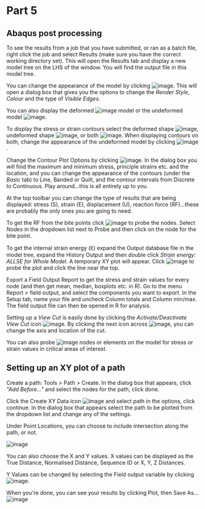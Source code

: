 # Part 5
## Abaqus post processing
To see the results from a job that you have submitted, or ran as a batch file, right click the job and select Results (make sure you have the correct working directory set). This will open the Results tab and display a new model tree on the LHS of the window. You will find the output file in this model tree.

You can change the appearance of the model by clicking ![image](https://user-images.githubusercontent.com/80410515/111640761-6919ca80-87f4-11eb-88f5-5bb18cf888fb.png). This will open a dialog box that gives you the options to change the *Render Style*, *Colour* and the type of *Visible Edges*.

You can also display the deformed ![image](https://user-images.githubusercontent.com/80410515/111640871-82227b80-87f4-11eb-8634-0aa0d1d5327a.png) model or the undeformed model ![image](https://user-images.githubusercontent.com/80410515/111640903-89e22000-87f4-11eb-8e1e-025c9b9b017e.png).

To display the stress or strain contours select the deformed shape ![image](https://user-images.githubusercontent.com/80410515/111640965-9b2b2c80-87f4-11eb-954c-16bcbc54cf5d.png), undeformed shape ![image](https://user-images.githubusercontent.com/80410515/111641000-a41bfe00-87f4-11eb-90c2-6a28fe078fc6.png), or both ![image](https://user-images.githubusercontent.com/80410515/111641027-aa11df00-87f4-11eb-855b-5b8dac764548.png). When displaying contours on both, change the appearance of the undeformed model by clicking ![image](https://user-images.githubusercontent.com/80410515/111641055-b0a05680-87f4-11eb-8825-b4c68e9d2e00.png). 

Change the Contour Plot Options by clicking ![image](https://user-images.githubusercontent.com/80410515/111641094-bbf38200-87f4-11eb-994d-c0d1d10e39dd.png). In the dialog box you will find the maximum and minimum stress, principle strains etc. and the location, and you can change the appearance of the contours (under the *Basic* tab) to Line, Banded or Quilt, and the contour intervals from Discrete to Continuous. Play around...this is all entirely up to you.

At the top toolbar you can change the type of results that are being displayed: stress (S), strain (E), displacement (U), reaction force (RF)...these are probably the only ones you are going to need.

To get the RF from the bite points click ![image](https://user-images.githubusercontent.com/80410515/111641255-e1808b80-87f4-11eb-9ed0-9124edb887c9.png) to probe the nodes. Select *Nodes* in the dropdown list next to Probe and then click on the node for the bite point.

To get the internal strain energy (Ԑ) expand the Output database file in the model tree, expand the History Output and then double click *Strain energy: ALLSE for Whole Model*. A temporary XY plot will appear. Click ![image](https://user-images.githubusercontent.com/80410515/111641366-feb55a00-87f4-11eb-98f4-280e3e09e2ea.png) to probe the plot and click the line near the top.

Export a Field Output Report to get the stress and strain values for every node (and then get mean, median, boxplots etc. in R). Go to the menu Report > field output, and select the components you want to export. In the Setup tab, name your file and uncheck Column totals and Column min/max. The field output file can then be opened in R for analysis. 

Setting up a *View Cut* is easily done by clicking the *Activate/Deactivate View Cut* icon ![image](https://user-images.githubusercontent.com/80410515/111641522-260c2700-87f5-11eb-98c4-0ade515619bc.png). By clicking the next icon across ![image](https://user-images.githubusercontent.com/80410515/111641586-36bc9d00-87f5-11eb-975e-75dd965450c8.png), you can change the axis and location of the cut.

You can also probe ![image](https://user-images.githubusercontent.com/80410515/111641631-3fad6e80-87f5-11eb-88a8-22961947225d.png) nodes or elements on the model for stress or strain values in critical areas of interest. 

## Setting up an XY plot of a path
Create a path: Tools > Path > Create. In the dialog box that appears, click *"Add Before..."* and select the nodes for the path, click done.

Click the Create XY Data icon ![image](https://user-images.githubusercontent.com/80410515/111642087-b0ed2180-87f5-11eb-954c-59487a49ba4f.png) and select path in the options, click continue. In the dialog box that appears select the path to be plotted from the dropdown list and change any of the settings.

Under Point Locations, you can choose to include intersection along the path, or not.

![image](https://user-images.githubusercontent.com/80410515/111642139-be0a1080-87f5-11eb-945b-aa7835976386.png)

You can also choose the X and Y values. X values can be displayed as the True Distance, Normalised Distance, Sequence ID or X, Y, Z Distances.

Y Values can be changed by selecting the Field output variable by clicking ![image](https://user-images.githubusercontent.com/80410515/111642235-d0844a00-87f5-11eb-8d21-5a84ca495c00.png).

When you're done, you can see your results by clicking Plot, then Save As...
![image](https://user-images.githubusercontent.com/80410515/111642299-ded26600-87f5-11eb-94c7-bef7f864144a.png)


